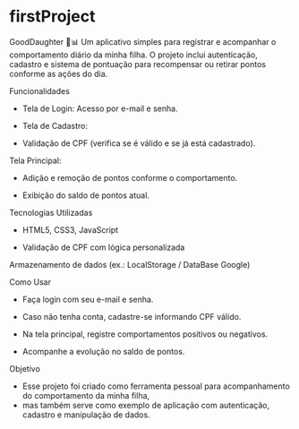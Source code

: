﻿# firstProject

GoodDaughter 👧📊
Um aplicativo simples para registrar e acompanhar o comportamento diário da minha filha.
O projeto inclui autenticação, cadastro e sistema de pontuação para recompensar ou retirar pontos conforme as ações do dia.

Funcionalidades

  - Tela de Login: Acesso por e-mail e senha.

  - Tela de Cadastro:

  - Validação de CPF (verifica se é válido e se já está cadastrado).

Tela Principal:

  - Adição e remoção de pontos conforme o comportamento.

  - Exibição do saldo de pontos atual.

Tecnologias Utilizadas
  - HTML5, CSS3, JavaScript

  - Validação de CPF com lógica personalizada

Armazenamento de dados (ex.: LocalStorage / DataBase Google)

Como Usar

  - Faça login com seu e-mail e senha.

  - Caso não tenha conta, cadastre-se informando CPF válido.

  - Na tela principal, registre comportamentos positivos ou negativos.

  - Acompanhe a evolução no saldo de pontos.

Objetivo

  - Esse projeto foi criado como ferramenta pessoal para acompanhamento do comportamento da minha filha,
  -  mas também serve como exemplo de aplicação com autenticação, cadastro e manipulação de dados.

